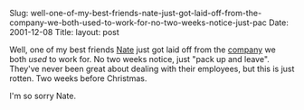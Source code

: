 Slug: well-one-of-my-best-friends-nate-just-got-laid-off-from-the-company-we-both-used-to-work-for-no-two-weeks-notice-just-pac
Date: 2001-12-08
Title: <expletive deleted>
layout: post

Well, one of my best friends <a href="http://www.nullgel.com">Nate</a> just got laid off from the <a href="http://www.compass.net">company</a> we both <i>used</i> to work for. No two weeks notice, just &quot;pack up and leave&quot;. They&#39;ve never been great about dealing with their employees, but this is just rotten. Two weeks before Christmas. <p>

I&#39;m so sorry Nate.</p>
